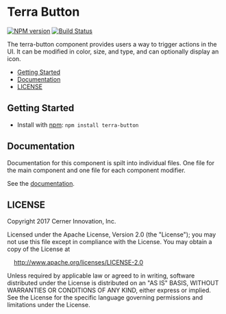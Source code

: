 # Terra Button


[![NPM version](http://img.shields.io/npm/v/terra-button.svg)](https://www.npmjs.org/package/terra-button)
[![Build Status](https://travis-ci.org/cerner/terra-ui.svg?branch=master)](https://travis-ci.org/cerner/terra-ui)

The terra-button component provides users a way to trigger actions in the UI.
It can be modified in color, size, and type, and can optionally display an icon.

- [Getting Started](#getting-started)
- [Documentation](#documentation)
- [LICENSE](#license)

## Getting Started

- Install with [npm](https://www.npmjs.com): `npm install terra-button`

## Documentation

Documentation for this component is spilt into individual files.
One file for the main component and one file for each component modifier.

See the [documentation](docs/).

## LICENSE

Copyright 2017 Cerner Innovation, Inc.

Licensed under the Apache License, Version 2.0 (the "License"); you may not use this file except in compliance with the License. You may obtain a copy of the License at

&nbsp;&nbsp;&nbsp;&nbsp;http://www.apache.org/licenses/LICENSE-2.0

Unless required by applicable law or agreed to in writing, software distributed under the License is distributed on an "AS IS" BASIS, WITHOUT WARRANTIES OR CONDITIONS OF ANY KIND, either express or implied. See the License for the specific language governing permissions and limitations under the License.
